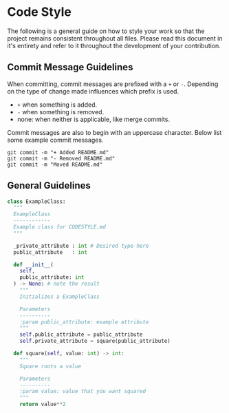 # Code Style
The following is a general guide on how to style your work so that the project
remains consistent throughout all files. Please read this document in it's entirety
and refer to it throughout the development of your contribution.


## Commit Message Guidelines
When committing, commit messages are prefixed with a `+` or `-`. Depending on the type of change made influences which prefix is used.

 - `+` when something is added.
 - `-` when something is removed.
 - none: when neither is applicable, like merge commits.

Commit messages are also to begin with an uppercase character. Below list some example commit messages.

```
git commit -m "+ Added README.md"
git commit -m "- Removed README.md"
git commit -m "Moved README.md"
```


## General Guidelines
```python
class ExampleClass:
  """
  ExampleClass
  ------------
  Example class for CODESTYLE.md
  """

  _private_attribute : int # Desired type here
  public_attribute   : int

  def __init__(
    self,
    public_attribute: int
  ) -> None: # note the result
    """
    Initializes a ExampleClass

    Parameters
    ----------
    :param public_attribute: example attribute
    """
    self.public_attribute = public_attribute
    self.private_attribute = square(public_attribute)

  def square(self, value: int) -> int:
    """
    Square roots a value

    Parameters
    ----------
    :param value: value that you want squared
    """
    return value**2
```

